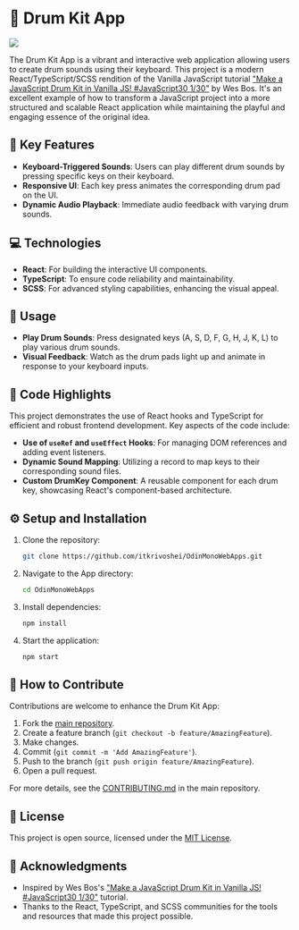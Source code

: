 # 🥁 Drum Kit App
![](https://github.com/itkrivoshei/OdinMonoWebApps/blob/main/media/DrumKit.gif?raw=true)

The Drum Kit App is a vibrant and interactive web application allowing users to create drum sounds using their keyboard. This project is a modern React/TypeScript/SCSS rendition of the Vanilla JavaScript tutorial ["Make a JavaScript Drum Kit in Vanilla JS! #JavaScript30 1/30"](https://www.youtube.com/watch?v=VuN8qwZoego) by Wes Bos. It's an excellent example of how to transform a JavaScript project into a more structured and scalable React application while maintaining the playful and engaging essence of the original idea.

## 🌟 Key Features

- **Keyboard-Triggered Sounds**: Users can play different drum sounds by pressing specific keys on their keyboard.
- **Responsive UI**: Each key press animates the corresponding drum pad on the UI.
- **Dynamic Audio Playback**: Immediate audio feedback with varying drum sounds.

## 💻 Technologies

- **React**: For building the interactive UI components.
- **TypeScript**: To ensure code reliability and maintainability.
- **SCSS**: For advanced styling capabilities, enhancing the visual appeal.

## 🚀 Usage

- **Play Drum Sounds**: Press designated keys (A, S, D, F, G, H, J, K, L) to play various drum sounds.
- **Visual Feedback**: Watch as the drum pads light up and animate in response to your keyboard inputs.

## 🎵 Code Highlights

This project demonstrates the use of React hooks and TypeScript for efficient and robust frontend development. Key aspects of the code include:

- **Use of `useRef` and `useEffect` Hooks**: For managing DOM references and adding event listeners.
- **Dynamic Sound Mapping**: Utilizing a record to map keys to their corresponding sound files.
- **Custom DrumKey Component**: A reusable component for each drum key, showcasing React's component-based architecture.

## ⚙️ Setup and Installation

1. Clone the repository:
   ```bash
   git clone https://github.com/itkrivoshei/OdinMonoWebApps.git
   ```
2. Navigate to the App directory:
   ```bash
   cd OdinMonoWebApps
   ```
3. Install dependencies:
   ```bash
   npm install
   ```
4. Start the application:
   ```bash
   npm start
   ```

## 🤝 How to Contribute

Contributions are welcome to enhance the Drum Kit App:

1. Fork the [main repository](https://github.com/itkrivoshei/OdinMonoWebApps).
2. Create a feature branch (`git checkout -b feature/AmazingFeature`).
3. Make changes.
4. Commit (`git commit -m 'Add AmazingFeature'`).
5. Push to the branch (`git push origin feature/AmazingFeature`).
6. Open a pull request.

For more details, see the [CONTRIBUTING.md](https://github.com/itkrivoshei/OdinMonoWebApps/blob/master/CONTRIBUTING.md) in the main repository.

## 📜 License

This project is open source, licensed under the [MIT License](https://github.com/itkrivoshei/OdinMonoWebApps/blob/master/LICENSE).

## 🌟 Acknowledgments

- Inspired by Wes Bos's ["Make a JavaScript Drum Kit in Vanilla JS! #JavaScript30 1/30"](https://www.youtube.com/watch?v=VuN8qwZoego) tutorial.
- Thanks to the React, TypeScript, and SCSS communities for the tools and resources that made this project possible.
